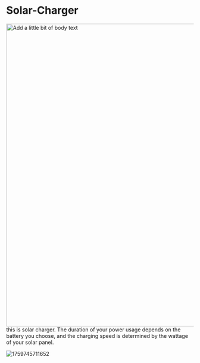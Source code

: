 # Solar-Charger
<img width="1056" height="811" alt="Add a little bit of body text" src="https://github.com/user-attachments/assets/4941bcd0-7c53-4ffe-84eb-02492047243c" />
this is solar charger. The duration of your power usage depends on the battery you choose, and the charging speed is determined by the wattage of your solar panel.

![1759745711652](https://github.com/user-attachments/assets/8a3e27fd-8426-4743-a73d-0dcb193d41cb)

